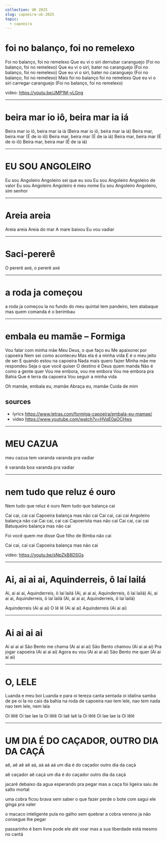 ```yaml
---
collection: UK 2025
slug: capoeira-uk-2025
topic:
  - capoeira
---
```


# foi no balanço, foi no remelexo

Foi no balanço, foi no remelexo
Que eu vi o siri derrubar caranguejo
(Foi no balanço, foi no remelexo)
Que eu vi o siri, bater no caranguejo
(Foi no balanço, foi no remelexo)
Que eu vi o siri, bater no caranguejo
(Foi no balanço, foi no remelexo)
Mais foi no balanço foi no remelexo
Que eu vi o siri carregar caranguejo
(Foi no balanço, foi no remelexo)

video: https://youtu.be/JMP1M-yLGng

---

# beira mar io iô, beira mar ia iá

Beira mar io iô, beira mar ia iá
(Beira mar io iô, beira mar ia iá)
Beira mar, beira mar
(É de io iô)
Beira mar, beira mar
(É de ia iá)
Beira mar, beira mar
(É de io iô)
Beira mar, beira mar
(É de ia iá)

---

# EU SOU ANGOLEIRO

Eu sou Angoleiro
Angoleiro sei que eu sou
Eu sou Angoleiro
Angoleiro de valor
Eu sou Angoleiro
Angoleiro é meu nome
Eu sou Angoleiro
Angoleiro, sim senhor

---

# Areia areia

Areia areia
Areia do mar
A mare baixou
Eu vou vadiar

---

# Saci-pererê

O pererê axé, o pererê axé

---

# a roda ja começou

a roda ja começou
la no fundo do meu quintal
tem pandeiro, tem atabaque
mas quem comanda é o berimbau

---

# embala eu mamãe – Formiga

Vou falar com minha mãe
Meu Deus, o que faço eu
Me apaixonei por capoeira
Nem sei como aconteceu
Mas ela é a minha vida
E é o meu jeito de ser
E quando estou na capoeira
Nada mais quero fazer
Minha mãe me respondeu
Seja o que você quiser
O destino é Deus quem manda
Não é como a gente quer
Vou me embora, vou me embora
Vou me embora pra Bahia
Que é terra da capoeira
Vou seguir a minha vida

Oh mamãe, embala eu, mamãe
Abraça eu, mamãe
Cuida de mim

## sources
- lyrics https://www.letras.com/formiga-capoeira/embala-eu-mamae/
- video https://www.youtube.com/watch?v=HVqE0aOCHws

---

# MEU CAZUA

meu cazua tem varanda
varanda pra vadiar

ê varanda boa
varanda pra vadiar

---

# nem tudo que reluz é ouro

Nem tudo que reluz é ouro
Nem tudo que balança cai

Cai cai, cai cai
Capoeira balança mas não cai
Cai cai, cai cai
Angoleiro balança não cai
Cai cai, cai cai
Capoerista mas não cai
Cai cai, cai cai
Batuqueiro balança mas não cai

Foi você quem me disse
Que filho de Bimba não cai

Cai cai, cai cai
Capoeira balança mas não cai

video: https://youtu.be/sNpZkB8DSGs

---

# Ai, ai ai ai, Aquinderreis, ô laí lailá

Ai, ai ai ai, Aquinderreis, ô laí lailá
(Ai, ai ai ai, Aquinderreis, ô laí lailá)
Ai, ai ai ai, Aquinderreis, ô laí lailá
(Ai, ai ai ai, Aquinderreis, ô laí lailá)

Aquinderreis
(Ai ai ai)
O lê lê
(Ai ai ai)
Aquinderreis
(Ai ai ai)

---

# Ai ai ai ai

Ai ai ai ai
São Bento me chama
(Ai ai ai ai)
São Bento chamou
(Ai ai ai ai)
Pra jogar capoeira
(Ai ai ai ai)
Agora eu vou
(Ai ai ai ai)
São Bento me quer
(Ai ai ai ai)

---

# O, LELE

Luanda e meu boi
Luanda e para
oi tereza canta sentada
oi idalina samba de pe
oi la no cais da bahia
na roda de capoeira
nao tem lele, nao tem nada
nao tem lele, nem lala

Oi lêlê
Oi lae lae la
Oi lêlê
Oi laê laê la
Oi lêlê
Oi lae lae la
Oi lêlê

---

# UM DIA É DO CAÇADOR, OUTRO DIA DA CAÇÁ

aê, aê aê aê
aá, aá aá aá
um dia é do caçador
outro dia da caçá

aê caçador
aê caçá
um dia é do caçador
outro dia da caçá

jacarê debaixo da agua
esperando pra pegar
mas a caça foi ligeira
saiu de salto mortal

uma cobra ficou brava
sem saber o que fazer
perde o bote com sagui
ele ginga pra valer

o macaco inteligente
pula no galho sem quebrar
a cobra veneno ja não
consegue lhe pegar

passarinho é bem livre
pode ele até voar
mas a sua liberdade
está mesmo no cantá
